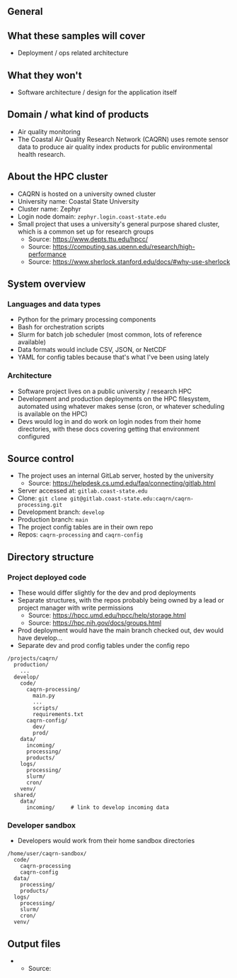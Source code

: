General
---

## What these samples will cover

- Deployment / ops related architecture

## What they won't

- Software architecture / design for the application itself

## Domain / what kind of products

- Air quality monitoring
- The Coastal Air Quality Research Network (CAQRN) uses remote sensor data to produce air quality index products for public environmental health research.

## About the HPC cluster

- CAQRN is hosted on a university owned cluster
- University name: Coastal State University
- Cluster name: Zephyr
- Login node domain: `zephyr.login.coast-state.edu`
- Small project that uses a university's general purpose shared cluster, which is a common set up for research groups
  - Source: https://www.depts.ttu.edu/hpcc/
  - Source: https://computing.sas.upenn.edu/research/high-performance
  - Source: https://www.sherlock.stanford.edu/docs/#why-use-sherlock

## System overview

### Languages and data types

- Python for the primary processing components
- Bash for orchestration scripts
- Slurm for batch job scheduler (most common, lots of reference available)
- Data formats would include CSV, JSON, or NetCDF
- YAML for config tables because that's what I've been using lately

### Architecture

- Software project lives on a public university / research HPC
- Development and production deployments on the HPC filesystem, automated using whatever makes sense (cron, or whatever scheduling is available on the HPC)
- Devs would log in and do work on login nodes from their home directories, with these docs covering getting that environment configured

## Source control

- The project uses an internal GitLab server, hosted by the university
  - Source: https://helpdesk.cs.umd.edu/faq/connecting/gitlab.html
- Server accessed at: `gitlab.coast-state.edu`
- Clone: `git clone git@gitlab.coast-state.edu:caqrn/caqrn-processing.git`
- Development branch: `develop`
- Production branch: `main`
- The project config tables are in their own repo
- Repos: `caqrn-processing` and `caqrn-config`

## Directory structure

### Project deployed code

- These would differ slightly for the dev and prod deployments
- Separate structures, with the repos probably being owned by a lead or project manager with write permissions
  - Source: https://hpcc.umd.edu/hpcc/help/storage.html
  - Source: https://hpc.nih.gov/docs/groups.html
- Prod deployment would have the main branch checked out, dev would have develop...
- Separate dev and prod config tables under the config repo

```
/projects/caqrn/
  production/
    ...
  develop/
    code/
      caqrn-processing/
        main.py
        ...
        scripts/
        requirements.txt
      caqrn-config/
        dev/
        prod/
    data/
      incoming/
      processing/
      products/
    logs/
      processing/
      slurm/
      cron/
    venv/
  shared/
    data/
      incoming/     # link to develop incoming data
```

### Developer sandbox 

- Developers would work from their home sandbox directories

```
/home/user/caqrn-sandbox/
  code/
    caqrn-processing
    caqrn-config
  data/
    processing/
    products/
  logs/
    processing/
    slurm/
    cron/
  venv/
```

## Output files

-
  - Source:
